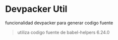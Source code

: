# Devpacker Util

funcionalidad devpacker para generar codigo fuente

> utiliza codigo fuente de babel-helpers 6.24.0

